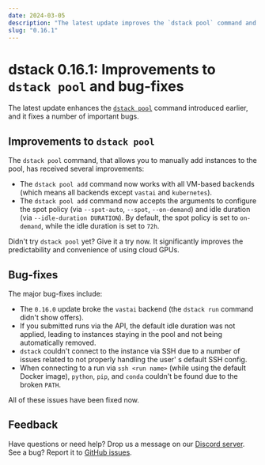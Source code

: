 ```yaml
---
date: 2024-03-05
description: "The latest update improves the `dstack pool` command and fixes a number of important bugs."
slug: "0.16.1"
---
```


# dstack 0.16.1: Improvements to `dstack pool` and bug-fixes

The latest update enhances the [`dstack pool`](0.16.0.md) command introduced earlier, 
and it fixes a number of important bugs.

<!-- more -->

## Improvements to `dstack pool`

The `dstack pool` command, that allows you to manually add instances to the pool, 
has received several improvements:

- The `dstack pool add` command now works with all VM-based backends (which means all backends except `vastai`
  and `kubernetes`).
- The `dstack pool add` command now accepts the arguments to configure the spot policy
  (via `--spot-auto`, `--spot`, `--on-demand`) and idle duration (via `--idle-duration DURATION`).
  By default, the spot policy is set to `on-demand`, while the idle duration is set to `72h`.

Didn't try `dstack pool` yet? Give it a try now. It significantly improves the predictability and convenience of using
cloud GPUs.

## Bug-fixes

The major bug-fixes include:

- The `0.16.0` update broke the `vastai` backend (the `dstack run` command didn't show offers). 
- If you submitted runs via the API, the default idle duration was not applied, leading to instances staying in the pool
  and not being automatically removed.
- `dstack` couldn't connect to the instance via SSH due to a number of issues related to not properly handling the user'
  s default SSH config.
- When connecting to a run via `ssh <run name>` (while using the default Docker image), 
  `python`, `pip`, and `conda` couldn't be found due to the broken `PATH`.

All of these issues have been fixed now.

## Feedback

Have questions or need help? Drop us a message on our [Discord server](https://discord.gg/u8SmfwPpMd).
See a bug? Report it to [GitHub issues](https://github.com/dstackai/dstack/issues/new/choose).